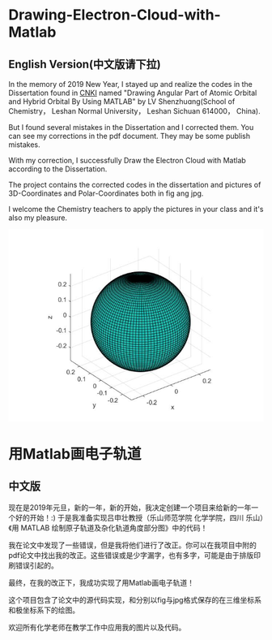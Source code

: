 # Drawing-Electron-Cloud-with-Matlab

## English Version(中文版请下拉)

  In the memory of 2019 New Year, I stayed up and realize the codes in the Dissertation found in [CNKI](www.cnki.net) named "Drawing Angular Part of Atomic Orbital and Hybrid Orbital By Using MATLAB" by LV Shenzhuɑnɡ(School of Chemistry， Leshan Normal University， Leshan Sichuan 614000， China).

  But I found several mistakes in the Dissertation and I corrected them. You can see my corrections in the pdf document. They may be some publish mistakes.
    
  With my correction, I successfully Draw the Electron Cloud with Matlab according to the Dissertation.
  
  The project contains the corrected codes in the dissertation and pictures of 3D-Coordinates and Polar-Coordinates both in fig ang jpg.
  
  I welcome the Chemistry teachers to apply the pictures in your class and it's also my pleasure.
  
  ![](jpg/3D-Coordinates/Ys.jpg)
  
  # 用Matlab画电子轨道
  
  ## 中文版
  
   现在是2019年元旦，新的一年，新的开始，我决定创建一个项目来给新的一年一个好的开始！:) 于是我准备实现吕申壮教授（乐山师范学院 化学学院，四川 乐山）《用 MATLAB 绘制原子轨道及杂化轨道角度部分图》中的代码！
   
   我在论文中发现了一些错误，但是我将他们进行了改正。你可以在我项目中附的pdf论文中找出我的改正。这些错误或是少字漏字，也有多字，可能是由于排版印刷错误引起的。
   
   最终，在我的改正下，我成功实现了用Matlab画电子轨道！
   
   这个项目包含了论文中的源代码实现，和分别以fig与jpg格式保存的在三维坐标系和极坐标系下的绘图。
   
   欢迎所有化学老师在教学工作中应用我的图片以及代码。

